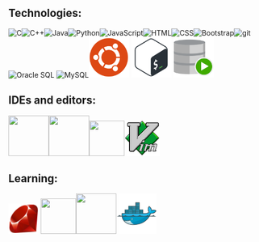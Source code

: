 ## Technologies:

<img src="https://raw.githubusercontent.com/yurijserrano/Github-Profile-Readme-Logos/master/programming%20languages/c.svg" alt="C" width="90" height="90"/><img src="https://raw.githubusercontent.com/bablubambal/All_logo_and_pictures/main/programming%20languages/c%2B%2B.svg" alt="C++" width="90" height="90"/><img src="https://raw.githubusercontent.com/bablubambal/All_logo_and_pictures/main/programming%20languages/java.svg" alt="Java" width="80" height="80"/><img src="https://raw.githubusercontent.com/bablubambal/All_logo_and_pictures/main/programming%20languages/python.svg" alt="Python" width="80" height="80"/><img src="https://raw.githubusercontent.com/bablubambal/All_logo_and_pictures/main/programming%20languages/javascript.svg" alt="JavaScript" width="80" height="80"/><img src="https://raw.githubusercontent.com/bablubambal/All_logo_and_pictures/main/others/html.svg" alt="HTML" width="90" height="90"/><img src="https://raw.githubusercontent.com/bablubambal/All_logo_and_pictures/main/others/css.svg" alt="CSS" width="90" height="90"/><img src="https://raw.githubusercontent.com/yurijserrano/Github-Profile-Readme-Logos/master/frameworks/boostrap.svg" alt="Bootstrap" width="80" height="80"/><img src="https://raw.githubusercontent.com/yurijserrano/Github-Profile-Readme-Logos/master/others/git.svg" alt="git" width="90" height="90"/><img src="https://raw.githubusercontent.com/bablubambal/All_logo_and_pictures/main/databases/oracle.svg" alt="Oracle SQL" width="80" height="80"/>
<img src="https://raw.githubusercontent.com/bablubambal/All_logo_and_pictures/main/databases/mysql.svg" alt="MySQL" width="80" height="80"/><img src="https://raw.githubusercontent.com/devicons/devicon/master/icons/ubuntu/ubuntu-plain.svg" alt="Linux - Ubuntu" width="80" height="80"/> <img src="https://raw.githubusercontent.com/devicons/devicon/master/icons/bash/bash-original.svg" alt="Bash" width="80" height="80"/>    <img src="https://raw.githubusercontent.com/devicons/devicon/develop/icons/sqldeveloper/sqldeveloper-original.svg" alt="SQL Developer" width="80" height="80"/>

    
## IDEs and editors:

<img src="https://raw.githubusercontent.com/bablubambal/All_logo_and_pictures/main/ides/intellij.svg" width="80" height="80"/><img src="https://raw.githubusercontent.com/bablubambal/All_logo_and_pictures/main/ides/pycharm.svg" width="80" height="80"/><img src="https://raw.githubusercontent.com/bablubambal/All_logo_and_pictures/main/text%20editors/vscode.svg" width="70" height="70"/><img src="https://raw.githubusercontent.com/devicons/devicon/master/icons/vim/vim-original.svg" width="70" height="70"/>

## Learning:

<img src="https://raw.githubusercontent.com/devicons/devicon/master/icons/ruby/ruby-original.svg" width="60" height="60"/>    <img src="https://raw.githubusercontent.com/yurijserrano/Github-Profile-Readme-Logos/master/frameworks/angular.svg" width="70" height="70"/><img src="https://raw.githubusercontent.com/yurijserrano/Github-Profile-Readme-Logos/master/frameworks/react.svg" width="80" height="80"/><img src="https://raw.githubusercontent.com/devicons/devicon/master/icons/docker/docker-original.svg" width="80" height="80"/>


